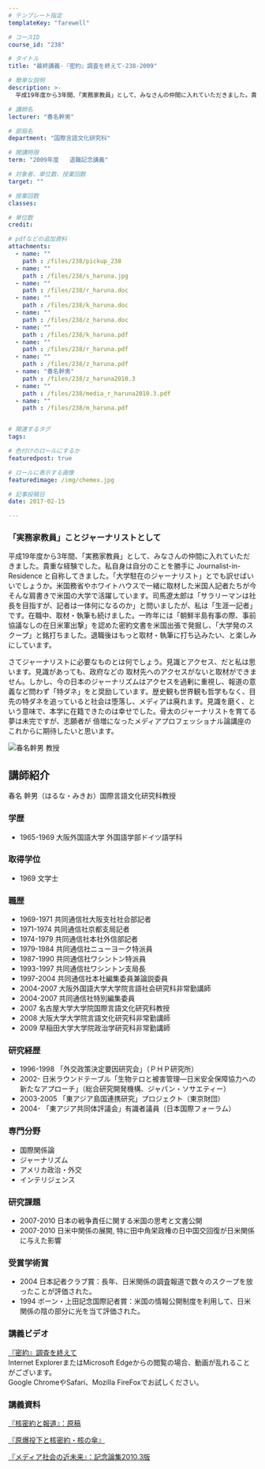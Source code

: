 ```yaml
---
# テンプレート指定
templateKey: "farewell"

# コースID
course_id: "238"

# タイトル
title: "最終講義-『密約』調査を終えて-238-2009"

# 簡単な説明
description: >-
  平成19年度から3年間、「実務家教員」として、みなさんの仲間に入れていただきました。貴重な経験でした。私自身は自分のことを勝手に Journalist-in-Residence と自称してきました...

# 講師名
lecturer: "春名幹男"

# 部局名
department: "国際言語文化研究科"

# 開講時限
term: "2009年度	退職記念講義"

# 対象者、単位数、授業回数
target: ""

# 授業回数
classes: 

# 単位数
credit: 

# pdfなどの追加資料
attachments: 
  - name: "" 
    path : /files/238/pickup_238
  - name: "" 
    path : /files/238/s_haruna.jpg
  - name: "" 
    path : /files/238/r_haruna.doc
  - name: "" 
    path : /files/238/k_haruna.doc
  - name: "" 
    path : /files/238/z_haruna.doc
  - name: "" 
    path : /files/238/k_haruna.pdf
  - name: "" 
    path : /files/238/r_haruna.pdf
  - name: "" 
    path : /files/238/z_haruna.pdf
  - name: "春名幹男" 
    path : /files/238/z_haruna2010.3
  - name: "" 
    path : /files/238/media_r_haruna2010.3.pdf
  - name: "" 
    path : /files/238/m_haruna.pdf


# 関連するタグ
tags:

# 色付けのロールにするか
featuredpost: true

# ロールに表示する画像
featuredimage: /img/chemex.jpg

# 記事投稿日
date: 2017-02-15

---
```

### 「実務家教員」ことジャーナリストとして

平成19年度から3年間、「実務家教員」として、みなさんの仲間に入れていただきました。貴重な経験でした。私自身は自分のことを勝手に Journalist-in-Residence と自称してきました。「大学駐在のジャーナリスト」とでも訳せばいいでしょうか。米国務省やホワイトハウスで一緒に取材した米国人記者たちが今そんな肩書きで米国の大学で活躍しています。司馬遼太郎は「サラリーマンは社長を目指すが、記者は一体何になるのか」と問いましたが、私は「生涯一記者」です。在職中、取材・執筆も続けました。一昨年には「朝鮮半島有事の際、事前協議なしの在日米軍出撃」を認めた密約文書を米国出張で発掘し、「大学発のスクープ」と銘打ちました。退職後はもっと取材・執筆に打ち込みたい、と楽しみにしています。 

さてジャーナリストに必要なものとは何でしょう。見識とアクセス、だと私は思います。見識があっても、政府などの 取材先へのアクセスがないと取材ができません。しかし、今の日本のジャーナリズムはアクセスを過剰に重視し、報道の意義など問わず「特ダネ」をと奨励しています。歴史観も世界観も哲学もなく、目先の特ダネを追っていると社会は堕落し、メディアは廃れます。見識を磨く、という意味で、本学に在籍できたのは幸せでした。骨太のジャーナリストを育てる夢は未完ですが、志願者が 倍増になったメディアプロフェッショナル論講座のこれからに期待したいと思います。

![春名幹男 教授](/files/238/s_haruna.jpg) 
## 講師紹介

春名 幹男（はるな・みきお）国際言語文化研究科教授 

### 学歴

  * 1965-1969 大阪外国語大学 外国語学部ドイツ語学科

### 取得学位

  * 1969 文学士 

### 職歴

  * 1969-1971 共同通信社大阪支社社会部記者
  * 1971-1974 共同通信社京都支局記者
  * 1974-1979 共同通信社本社外信部記者
  * 1979-1984 共同通信社ニューヨーク特派員
  * 1987-1990 共同通信社ワシントン特派員
  * 1993-1997 共同通信社ワシントン支局長
  * 1997-2004 共同通信社本社編集委員兼論説委員
  * 2004-2007 大阪外国語大学大学院言語社会研究科非常勤講師
  * 2004-2007 共同通信社特別編集委員
  * 2007 名古屋大学大学院国際言語文化研究科教授
  * 2008 大阪大学大学院言語文化研究科非常勤講師
  * 2009 早稲田大学大学院政治学研究科非常勤講師

### 研究経歴

  * 1996-1998 「外交政策決定要因研究会」（ＰＨＰ研究所）
  * 2002- 日米ラウンドテーブル「生物テロと被害管理—日米安全保障協力への新たなアプローチ」（総合研究開発機構、ジャパン・ソサエティー）
  * 2003-2005 「東アジア島国連携研究」プロジェクト（東京財団）
  * 2004- 「東アジア共同体評議会」有識者議員（日本国際フォーラム）

### 専門分野

  * 国際関係論
  * ジャーナリズム
  * アメリカ政治・外交
  * インテリジェンス

### 研究課題

  * 2007-2010 日本の戦争責任に関する米国の思考と文書公開
  * 2007-2010 日米中関係の展開, 特に田中角栄政権の日中国交回復が日米関係に与えた影響

### 受賞学術賞

  * 2004 日本記者クラブ賞：長年、日米関係の調査報道で数々のスクープを放ったことが評価された。
  * 1994 ボーン・上田記念国際記者賞：米国の情報公開制度を利用して、日米関係の陰の部分に光を当て評価された。
### 講義ビデオ

[『密約』調査を終えて](http://nuvideo.media.nagoya-u.ac.jp/embed/8bf3872ba80a4bb7cc64bc1e2fc72ee4d84dd500)  
Internet ExplorerまたはMicrosoft Edgeからの閲覧の場合、動画が乱れることがございます。  
Google ChromeやSafari、Mozilla FireFoxでお試しください。 

### 講義資料


[『核密約と報道』：原稿](/files/238/k_haruna.pdf) 

[『原爆投下と核密約・核の傘』](/files/238/r_haruna.pdf) 

[『メディア社会の近未来』：記念論集2010.3版](/files/238/m_haruna.pdf) 
